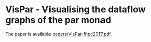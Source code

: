 # VisPar - Visualising the dataflow graphs of the par monad 

The paper is available [papers/VisPar-fhpc2017.pdf](here).
